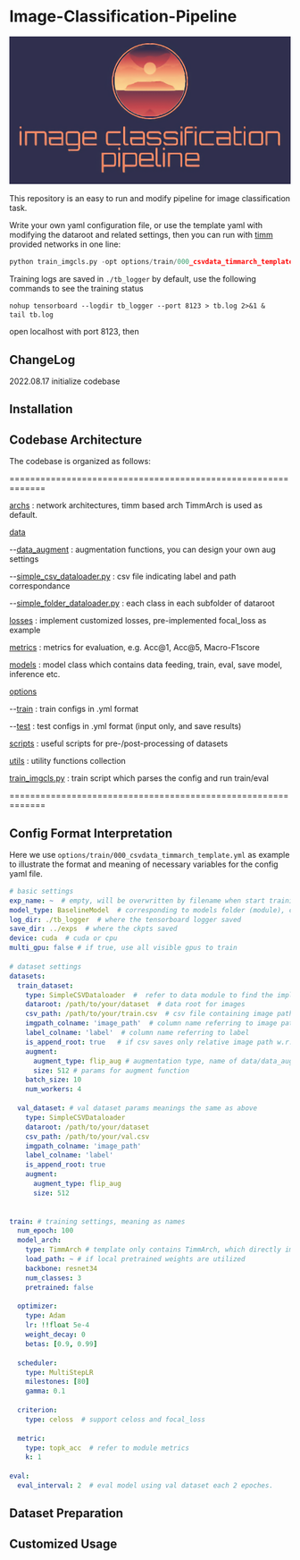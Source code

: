 # Image-Classification-Pipeline

![logo](./imgclspipeline.png)

This repository is an easy to run and modify pipeline for image classification task.

Write your own yaml configuration file, or use the template yaml with modifying the dataroot and related settings, then you can run with [timm](https://timm.fast.ai/) provided networks in one line:

```python
python train_imgcls.py -opt options/train/000_csvdata_timmarch_template.yml
```

Training logs are saved in `./tb_logger` by default, use the following commands to see the training status

```shell
nohup tensorboard --logdir tb_logger --port 8123 > tb.log 2>&1 &
tail tb.log
```

open localhost with port 8123, then



## ChangeLog

2022.08.17  initialize codebase



## Installation





## Codebase Architecture
The codebase is organized as follows:

=============================================================

[archs](./archs/) : network architectures, timm based arch TimmArch is used as default.

[data](./data/)

--[data_augment](./data/data_augment/) : augmentation functions, you can design your own aug settings

--[simple_csv_dataloader.py](./data/simple_csv_dataloader.py) : csv file indicating label and path correspondance

--[simple_folder_dataloader.py](./data/simple_folder_dataloader.py) : each class in each subfolder of dataroot

[losses](./losses/) : implement customized losses, pre-implemented focal_loss as example

[metrics](./metrics/) : metrics for evaluation, e.g. Acc@1, Acc@5, Macro-F1score

[models](./models/) : model class which contains data feeding, train, eval, save model, inference etc.

[options](./options/)

--[train](./options/train/) : train configs in .yml format

--[test](./options/test/) : test configs in .yml format (input only, and save results)

[scripts](./scripts/) : useful scripts for pre-/post-processing of datasets

[utils](./utils/) : utility functions collection

[train_imgcls.py](./train_imgcls.py) : train script which parses the config and run train/eval

=============================================================

## Config Format Interpretation

Here we use `options/train/000_csvdata_timmarch_template.yml` as example to illustrate the format and meaning of necessary variables for the config yaml file.

```yaml
# basic settings
exp_name: ~  # empty, will be overwritten by filename when start training
model_type: BaselineModel  # corresponding to models folder (module), currently only basemodel
log_dir: ./tb_logger  # where the tensorboard logger saved
save_dir: ../exps  # where the ckpts saved
device: cuda  # cuda or cpu
multi_gpu: false # if true, use all visible gpus to train

# dataset settings
datasets:
  train_dataset:
    type: SimpleCSVDataloader  #  refer to data module to find the implemented dataloaders
    dataroot: /path/to/your/dataset  # data root for images
    csv_path: /path/to/your/train.csv  # csv file containing image path and labels
    imgpath_colname: 'image_path'  # column name referring to image path
    label_colname: 'label'  # column name referring to label
    is_append_root: true   # if csv saves only relative image path w.r.t. dataroot, set true
    augment:
      augment_type: flip_aug # augmentation type, name of data/data_augment/*.py
      size: 512 # params for augment function
    batch_size: 10
    num_workers: 4

  val_dataset: # val dataset params meanings the same as above
    type: SimpleCSVDataloader
    dataroot: /path/to/your/dataset
    csv_path: /path/to/your/val.csv
    imgpath_colname: 'image_path'
    label_colname: 'label'
    is_append_root: true
    augment:
      augment_type: flip_aug
      size: 512


train: # training settings, meaning as names
  num_epoch: 100
  model_arch:
    type: TimmArch # template only contains TimmArch, which directly implements network using timm
    load_path: ~ # if local pretrained weights are utilized
    backbone: resnet34
    num_classes: 3
    pretrained: false

  optimizer:
    type: Adam
    lr: !!float 5e-4
    weight_decay: 0
    betas: [0.9, 0.99]

  scheduler:
    type: MultiStepLR
    milestones: [80]
    gamma: 0.1

  criterion:
    type: celoss  # support celoss and focal_loss

  metric:
    type: topk_acc  # refer to module metrics
    k: 1

eval:
  eval_interval: 2  # eval model using val dataset each 2 epoches.
```



## Dataset Preparation









## Customized Usage

















